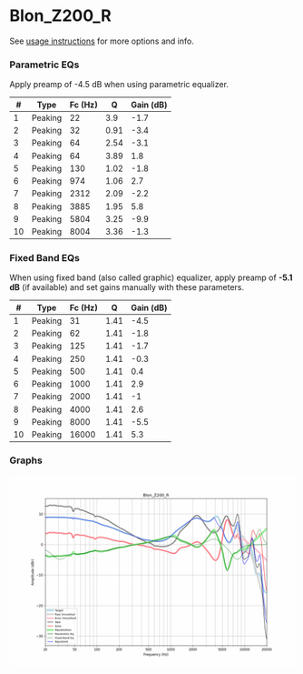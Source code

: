 # Blon_Z200_R
See [usage instructions](https://github.com/jaakkopasanen/AutoEq#usage) for more options and info.

### Parametric EQs
Apply preamp of -4.5 dB when using parametric equalizer.

|   # | Type    |   Fc (Hz) |    Q |   Gain (dB) |
|-----|---------|-----------|------|-------------|
|   1 | Peaking |        22 | 3.9  |        -1.7 |
|   2 | Peaking |        32 | 0.91 |        -3.4 |
|   3 | Peaking |        64 | 2.54 |        -3.1 |
|   4 | Peaking |        64 | 3.89 |         1.8 |
|   5 | Peaking |       130 | 1.02 |        -1.8 |
|   6 | Peaking |       974 | 1.06 |         2.7 |
|   7 | Peaking |      2312 | 2.09 |        -2.2 |
|   8 | Peaking |      3885 | 1.95 |         5.8 |
|   9 | Peaking |      5804 | 3.25 |        -9.9 |
|  10 | Peaking |      8004 | 3.36 |        -1.3 |

### Fixed Band EQs
When using fixed band (also called graphic) equalizer, apply preamp of **-5.1 dB** (if available) and set gains manually with these parameters.

|   # | Type    |   Fc (Hz) |    Q |   Gain (dB) |
|-----|---------|-----------|------|-------------|
|   1 | Peaking |        31 | 1.41 |        -4.5 |
|   2 | Peaking |        62 | 1.41 |        -1.8 |
|   3 | Peaking |       125 | 1.41 |        -1.7 |
|   4 | Peaking |       250 | 1.41 |        -0.3 |
|   5 | Peaking |       500 | 1.41 |         0.4 |
|   6 | Peaking |      1000 | 1.41 |         2.9 |
|   7 | Peaking |      2000 | 1.41 |        -1   |
|   8 | Peaking |      4000 | 1.41 |         2.6 |
|   9 | Peaking |      8000 | 1.41 |        -5.5 |
|  10 | Peaking |     16000 | 1.41 |         5.3 |

### Graphs
![](./Blon_Z200_R.png)
